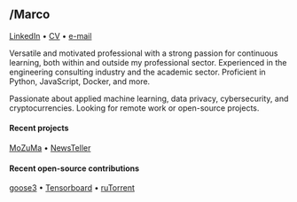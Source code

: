 ## /Marco

[LinkedIn](https://linkedin.com/in/mromanelli9) •
[CV](./CV_Marco_Romanelli.pdf) •
[e-mail](mailto:marco.romanelli@pm.me)

Versatile and motivated professional with a strong passion for continuous learning,
both within and outside my professional sector.
Experienced in the engineering consulting industry and the academic sector. 
Proficient in Python, JavaScript, Docker, and more.

Passionate about applied machine learning, data privacy, cybersecurity, and cryptocurrencies.
Looking for remote work or open-source projects.

#### Recent projects

[MoZuMa](https://github.com/mozuma/mozuma) •
[NewsTeller](https://github.com/News-Teller)

#### Recent open-source contributions

[goose3](https://github.com/goose3/goose3/issues?q=author%3Amromanelli9) •
[Tensorboard](https://github.com/tensorflow/tensorboard/issues?q=author%3Amromanelli9) •
[ruTorrent](https://github.com/Novik/ruTorrent/issues?q=author%3Amromanelli9)
